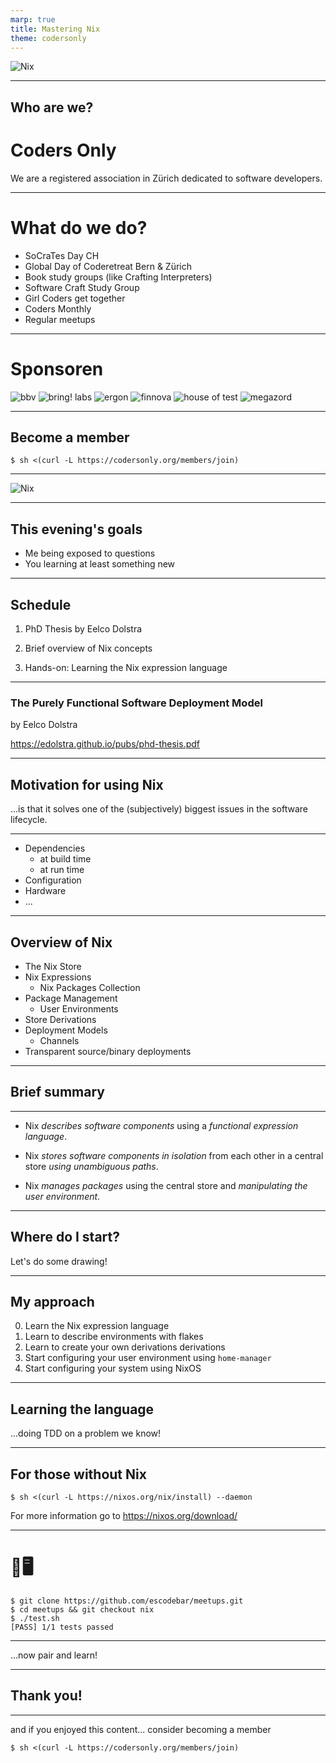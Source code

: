 ```yaml
---
marp: true
title: Mastering Nix
theme: codersonly
---
```


<!-- _class: centered -->

![Nix](assets/nix.svg)

---

## Who are we?

# Coders Only

We are a registered association in Zürich dedicated to software developers.

---

# What do we do?

- SoCraTes Day CH
- Global Day of Coderetreat Bern & Zürich
- Book study groups (like Crafting Interpreters)
- Software Craft Study Group
- Girl Coders get together
- Coders Monthly
- Regular meetups

---

<!-- _class: sponsors -->

# Sponsoren

![bbv](https://codersonly.org/sponsors/dark/bbv.webp) ![bring! labs](https://codersonly.org/sponsors/dark/bring.webp) ![ergon](https://codersonly.org/sponsors/dark/ergon.webp) ![finnova](https://codersonly.org/sponsors/dark/finnova.webp) ![house of test](https://codersonly.org/sponsors/dark/house-of-test.webp) ![megazord](https://codersonly.org/sponsors/dark/megazord.webp)

---

## Become a member

```shell
$ sh <(curl -L https://codersonly.org/members/join)
```

---

<!-- _class: centered -->

![Nix](assets/nix.svg)

---

## This evening's goals

- Me being exposed to questions
- You learning at least something new

---

## Schedule

1. PhD Thesis by Eelco Dolstra

2. Brief overview of Nix concepts

3. Hands-on: Learning the Nix expression language

---

### The Purely Functional Software Deployment Model

by Eelco Dolstra

https://edolstra.github.io/pubs/phd-thesis.pdf

---

## Motivation for using Nix

...is that it solves one of the (subjectively) biggest issues in the software lifecycle.

---

- Dependencies
  - at build time
  - at run time
- Configuration
- Hardware
- ...

---

## Overview of Nix

- The Nix Store
- Nix Expressions
  - Nix Packages Collection
- Package Management
  - User Environments
- Store Derivations
- Deployment Models
  - Channels
- Transparent source/binary deployments

---


## Brief summary

---

- Nix _describes software components_ using a _functional expression language_.

- Nix _stores software components in isolation_ from each other in a central store _using unambiguous paths_.

- Nix _manages packages_ using the central store and _manipulating the user environment_.

---

## Where do I start?

Let's do some drawing!

---

## My approach

0. Learn the Nix expression language
1. Learn to describe environments with flakes
2. Learn to create your own derivations derivations
3. Start configuring your user environment using `home-manager`
4. Start configuring your system using NixOS

---

## Learning the language

...doing TDD on a problem we know!

---

## For those without Nix

```
$ sh <(curl -L https://nixos.org/nix/install) --daemon
```

For more information go to https://nixos.org/download/

---

# 👐🖥️

```
$ git clone https://github.com/escodebar/meetups.git
$ cd meetups && git checkout nix
$ ./test.sh
[PASS] 1/1 tests passed
```

---

...now pair and learn!

---

## Thank you!

---

and if you enjoyed this content... consider becoming a member

```shell
$ sh <(curl -L https://codersonly.org/members/join)
```
